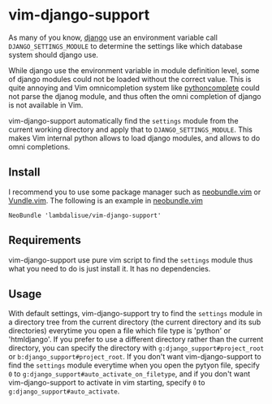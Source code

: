 vim-django-support
======================
As many of you know, [django][] use an environment variable call
`DJANGO_SETTINGS_MODULE` to determine the settings like which database system
should django use.

While django use the environment variable in module definition level, some of
django modules could not be loaded without the correct value.
This is quite annoying and Vim omnicompletion system like [pythoncomplete][]
could not parse the djanog module, and thus often the omni completion of django
is not available in Vim.

vim-django-support automatically find the `settings` module from the current
working directory and apply that to `DJANGO_SETTINGS_MODULE`.
This makes Vim internal python allows to load django modules, and allows to
do omni completions.

[django]:   https://www.djangoproject.com/
[pythoncomplete]: http://www.vim.org/scripts/script.php?script_id=1542


Install
---------------------
I recommend you to use some package manager such as [neobundle.vim][] or
[Vundle.vim][].
The following is an example in [neobundle.vim][]

```vim
NeoBundle 'lambdalisue/vim-django-support'
```

[neobundle.vim]: https://github.com/Shougo/neobundle.vim
[Vundle.vim]: https://github.com/gmarik/Vundle.vim

Requirements
---------------------
vim-django-support use pure vim script to find the `settings` module thus what
you need to do is just install it. It has no dependencies.


Usage
---------------------
With default settings, vim-django-support try to find the `settings` module
in a directory tree from the current directory (the current directory and its
sub directories) everytime you open a file which file type is 'python' or
'htmldjango'.
If you prefer to use a different directory rather than the current directory,
you can specify the directory with `g:django_support#project_root` or
`b:django_support#project_root`.
If you don't want vim-django-support to find the `settings` module everytime
when you open the pytyon file, specify `0` to 
`g:django_support#auto_activate_on_filetype`, and if you don't want
vim-django-support to activate in vim starting, specify `0` to
`g:django_support#auto_activate`.
